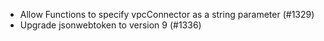 - Allow Functions to specify vpcConnector as a string parameter (#1329)
- Upgrade jsonwebtoken to version 9 (#1336)
